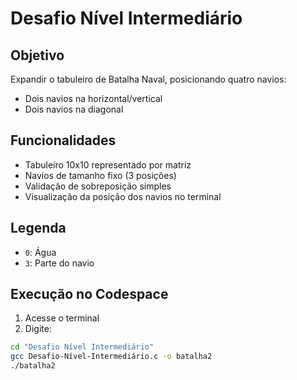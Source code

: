 # Desafio Nível Intermediário

## Objetivo

Expandir o tabuleiro de Batalha Naval, posicionando quatro navios:
- Dois navios na horizontal/vertical
- Dois navios na diagonal

## Funcionalidades

- Tabuleiro 10x10 representado por matriz
- Navios de tamanho fixo (3 posições)
- Validação de sobreposição simples
- Visualização da posição dos navios no terminal

## Legenda

- `0`: Água
- `3`: Parte do navio

## Execução no Codespace

1. Acesse o terminal
2. Digite:

```bash
cd "Desafio Nível Intermediário"
gcc Desafio-Nível-Intermediário.c -o batalha2
./batalha2